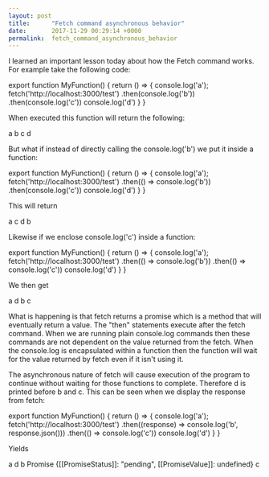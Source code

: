 ```yaml
---
layout: post
title:      "Fetch command asynchronous behavior"
date:       2017-11-29 00:29:14 +0000
permalink:  fetch_command_asynchronous_behavior
---
```



I learned an important lesson today about how the Fetch command works. For example take the following code:

export function MyFunction() {
  return () => {
    console.log('a');
    fetch('http://localhost:3000/test')
    .then(console.log('b'))
    .then(console.log('c'))
    console.log('d')
  }
}

When executed this function will return the following:

a
b
c
d

But what if instead of directly calling the console.log('b') we put it inside a function:

export function MyFunction() {
  return () => {
    console.log('a');
    fetch('http://localhost:3000/test')
    .then(() => console.log('b'))
    .then(console.log('c'))
    console.log('d')
  }
}

This will return

a
c
d
b

Likewise if we enclose console.log('c') inside a function:

export function MyFunction() {
  return () => {
    console.log('a');
    fetch('http://localhost:3000/test')
    .then(() => console.log('b'))
    .then(() => console.log('c'))
    console.log('d')
  }
}

We then get

a
d
b
c

What is happening is that fetch returns a promise which is a method that will eventually return a value. The "then" statements execute after the fetch command. When we are running plain console.log commands then these commands are not dependent on the value returned from the fetch. When the console.log is encapsulated within a function then the function will wait for the value returned by fetch even if it isn't using it.

The asynchronous nature of fetch will cause execution of the program to continue without waiting for those functions to complete. Therefore d is printed before b and c. This can be seen when we display the response from fetch:

export function MyFunction() {
  return () => {
    console.log('a');
    fetch('http://localhost:3000/test')
    .then((response) => console.log('b', response.json()))
    .then(() => console.log('c'))
    console.log('d')
  }
}

Yields

a
d
b Promise {[[PromiseStatus]]: "pending", [[PromiseValue]]: undefined}
c


